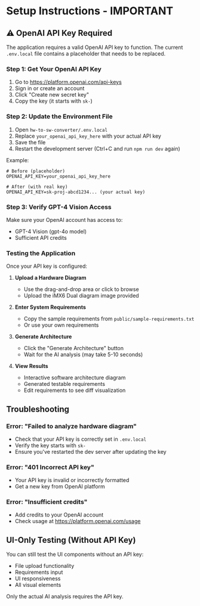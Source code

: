 # Setup Instructions - IMPORTANT

## ⚠️ OpenAI API Key Required

The application requires a valid OpenAI API key to function. The current `.env.local` file contains a placeholder that needs to be replaced.

### Step 1: Get Your OpenAI API Key

1. Go to https://platform.openai.com/api-keys
2. Sign in or create an account
3. Click "Create new secret key"
4. Copy the key (it starts with `sk-`)

### Step 2: Update the Environment File

1. Open `hw-to-sw-converter/.env.local`
2. Replace `your_openai_api_key_here` with your actual API key
3. Save the file
4. Restart the development server (Ctrl+C and run `npm run dev` again)

Example:
```
# Before (placeholder)
OPENAI_API_KEY=your_openai_api_key_here

# After (with real key)
OPENAI_API_KEY=sk-proj-abcd1234... (your actual key)
```

### Step 3: Verify GPT-4 Vision Access

Make sure your OpenAI account has access to:
- GPT-4 Vision (gpt-4o model)
- Sufficient API credits

### Testing the Application

Once your API key is configured:

1. **Upload a Hardware Diagram**
   - Use the drag-and-drop area or click to browse
   - Upload the iMX6 Dual diagram image provided

2. **Enter System Requirements**
   - Copy the sample requirements from `public/sample-requirements.txt`
   - Or use your own requirements

3. **Generate Architecture**
   - Click the "Generate Architecture" button
   - Wait for the AI analysis (may take 5-10 seconds)

4. **View Results**
   - Interactive software architecture diagram
   - Generated testable requirements
   - Edit requirements to see diff visualization

## Troubleshooting

### Error: "Failed to analyze hardware diagram"
- Check that your API key is correctly set in `.env.local`
- Verify the key starts with `sk-`
- Ensure you've restarted the dev server after updating the key

### Error: "401 Incorrect API key"
- Your API key is invalid or incorrectly formatted
- Get a new key from OpenAI platform

### Error: "Insufficient credits"
- Add credits to your OpenAI account
- Check usage at https://platform.openai.com/usage

## UI-Only Testing (Without API Key)

You can still test the UI components without an API key:
- File upload functionality
- Requirements input
- UI responsiveness
- All visual elements

Only the actual AI analysis requires the API key.
